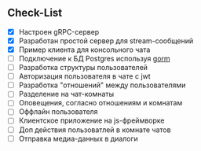 ## Check-List
- [x] Настроен gRPC-сервер
- [x] Разработан простой сервер для stream-сообщений
- [x] Пример клиента для консольного чата
- [ ] Подключение к БД Postgres используя [gorm](gorm.io)
- [ ] Разработка структуры пользователей
- [ ] Авторизация пользователя в чате с jwt
- [ ] Разработка "отношений" между пользователями
- [ ] Разделение на чат-комнаты
- [ ] Оповещения, согласно отношениям и комнатам
- [ ] Оффлайн пользователя
- [ ] Клиентское приложение на js-фреймворке
- [ ] Доп действия пользоватлей в комнате чатов
- [ ] Отправка медиа-данных в диалоги